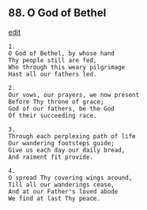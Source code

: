 
## 88.  O God of Bethel
[edit](https://docs.google.com/document/d/1TOwBCLqb6KQbLEOBGpTSJ484HYyEYlUK/edit?mode=html)




    1.
    O God of Bethel, by whose hand 
    Thy people still are fed, 
    Who through this weary pilgrimage 
    Hast all our fathers led. 

    2.
    Our vows, our prayers, we now present 
    Before Thy throne of grace; 
    God of our fathers, be the God 
    Of their succeeding race. 

    3.
    Through each perplexing path of life 
    Our wandering footsteps guide; 
    Give us each day our daily bread, 
    And raiment fit provide. 

    4.
    O spread Thy covering wings around, 
    Till all our wanderings cease, 
    And at our Father's loved abode 
    We find at last Thy peace.
